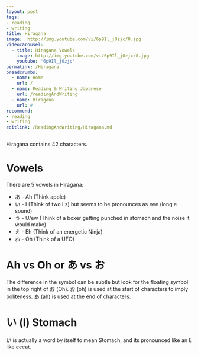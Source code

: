 ```yaml
---
layout: post
tags: 
- reading
- writing
title: Hiragana
image:  http://img.youtube.com/vi/6p9Il_j0zjc/0.jpg
videocarousel:
  - title: Hiragana Vowels
    image: http://img.youtube.com/vi/6p9Il_j0zjc/0.jpg
    youtube: '6p9Il_j0zjc'
permalink: /Hiragana
breadcrumbs:
  - name: Home
    url: /
  - name: Reading & Writing Japanese
    url: /readingAndWriting
  - name: Hiragana
    url: #
recommend: 
- reading
- writing
editlink: /ReadingAndWriting/Hiragana.md
---
```


Hiragana contains 42 characters.

# Vowels
There are 5 vowels in Hiragana:
* あ - Ah (Think apple)
* い - I (Think of two i's) but seems to be pronounces as eee (long e sound)
* う - U/ew (Think of a boxer getting punched in stomach and the noise it would make)
* え - Eh (Think of an energetic Ninja)
* お - Oh (Think of a UFO)

# Ah vs Oh or あ vs お
The difference in the symbol can be subtle but look for the floating symbol in the top right of お (Oh).
お (oh) is used at the start of characters to imply politeness.
あ (ah) is used at the end of characters.

# い (I) Stomach
い is actually a word by itself to mean Stomach, and its pronounced like an E like eeeat.
